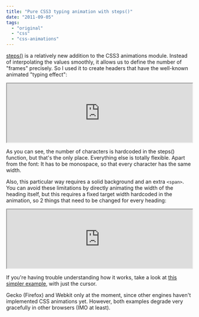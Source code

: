 ```yaml
---
title: "Pure CSS3 typing animation with steps()"
date: "2011-09-05"
tags:
  - "original"
  - "css"
  - "css-animations"
---
```


[steps()](http://dev.w3.org/csswg/css3-animations/#animation-timing-function) is a relatively new addition to the CSS3 animations module. Instead of interpolating the values smoothly, it allows us to define the number of "frames" precisely. So I used it to create headers that have the well-known animated "typing effect":

<iframe style="width: 100%; height: 160px" src="https://jsfiddle.net/leaverou/7rnQP/embedded/result%2Ccss%2Chtml"></iframe>

As you can see, the number of characters is hardcoded in the steps() function, but that's the only place. Everything else is totally flexible. Apart from the font: It has to be monospace, so that every character has the same width.

Also, this particular way requires a solid background and an extra `<span>`. You can avoid these limitations by directly animating the width of the heading itself, but this requires a fixed target width hardcoded in the animation, so 2 things that need to be changed for every heading:

<iframe style="width: 100%; height: 160px" src="https://jsfiddle.net/leaverou/y8kNx/embedded/result%2Ccss%2Chtml"></iframe>

If you're having trouble understanding how it works, take a look at [this simpler example](https://jsfiddle.net/leaverou/vrEnp/), with just the cursor.

Gecko (Firefox) and Webkit only at the moment, since other engines haven't implemented CSS animations yet. However, both examples degrade very gracefully in other browsers (IMO at least).
